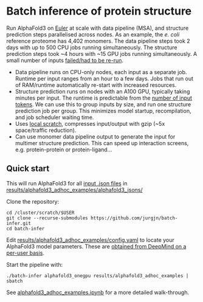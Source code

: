# Batch inference of protein structure

Run AlphaFold3 on [Euler](https://scicomp.ethz.ch/wiki/Getting_started_with_clusters) at scale with data pipeline (MSA), and structure prediction steps parallelised across nodes. As an example, the _e. coli_ reference proteome has 4,402 monomers. The data pipeline steps took 2 days with up to 500 CPU jobs running simultaneously. The structure prediction steps took ~4 hours with ~15 GPU jobs running simultaneously. A small number of inputs [failed/had to be re-run](results/alphafold3_ecoli/README.md).
- Data pipeline runs on CPU-only nodes, each input as a separate job. Runtime per input ranges from an hour to a few days. Jobs that run out of RAM/runtime automatically re-start with increased resources.
- Structure prediction runs on nodes with an A100 GPU, typically taking minutes per input. The runtime is predictable from the
[number of input tokens](results/af3_predict_runtime.ipynb).
We can use this to group inputs by size, and run one structure prediction job per group. This minimizes model startup, recompilation, and job scheduler waiting time.
- Uses [local scratch](https://scicomp.ethz.ch/wiki/Using_local_scratch), compresses input/output with gzip (~5x space/traffic reduction).
- Can use monomer data pipeline output to generate the input for multimer structure prediction. This can speed up interaction screens, e.g. protein-protein or protein-ligand...

## Quick start
This will run AlphaFold3 for all 
[input .json files](https://github.com/google-deepmind/alphafold3/blob/main/docs/input.md)
in
[results/alphafold3_adhoc_examples/alphafold3_jsons/](results/alphafold3_adhoc_examples/alphafold3_jsons/)

Clone the repository:
```
cd /cluster/scratch/$USER
git clone --recurse-submodules https://github.com/jurgjn/batch-infer.git
cd batch-infer
```

Edit 
[results/alphafold3_adhoc_examples/config.yaml](results/alphafold3_adhoc_examples/config.yaml)
to locate your AlphaFold3 model parameters. These are
[obtained from DeepMind on a per-user basis](https://github.com/google-deepmind/alphafold3?tab=readme-ov-file#obtaining-model-parameters).

Start the pipeline with:
```
./batch-infer alphafold3_onegpu results/alphafold3_adhoc_examples | sbatch
```

See [alphafold3_adhoc_examples.ipynb](results/alphafold3_adhoc_examples/alphafold3_adhoc_examples.ipynb) for a more detailed walk-through.
